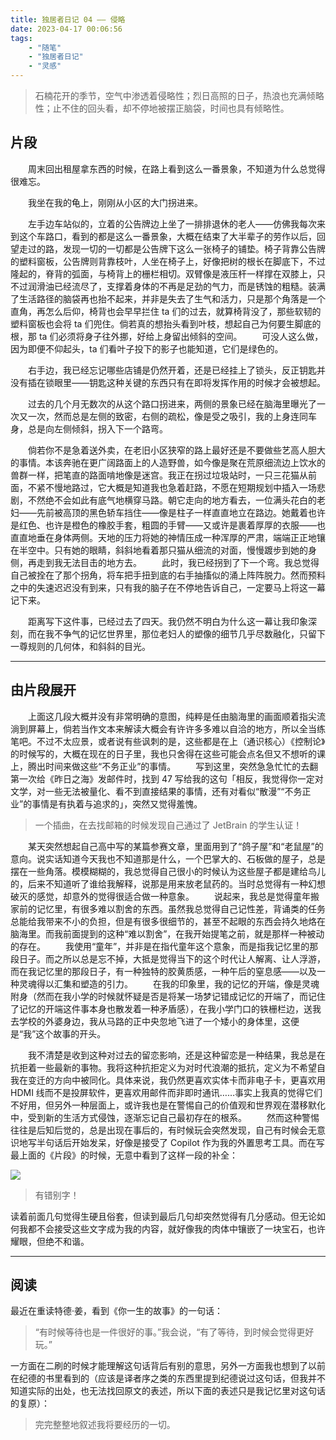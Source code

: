 ```yaml
---
title: 独居者日记 04 —— 侵略
date: 2023-04-17 00:06:56
tags:
    - "随笔"
    - "独居者日记"
    - "灵感"
---
```


> 石楠花开的季节，空气中渗透着侵略性；烈日高照的日子，热浪也充满倾略性；止不住的回头看，却不停地被摆正脑袋，时间也具有倾略性。

<!-- more -->

## 片段

　　周末回出租屋拿东西的时候，在路上看到这么一番景象，不知道为什么总觉得很难忘。

　　我坐在我的龟上，刚刚从小区的大门拐进来。

　　左手边车站似的，立着的公告牌边上坐了一排排退休的老人——仿佛我每次来到这个车路口，看到的都是这么一番景象，大概在结束了大半辈子的劳作以后，回望走过的路，发现一切的一切都是公告牌下这么一张椅子的铺垫。椅子背靠公告牌的塑料窗板，公告牌则背靠枝叶，人坐在椅子上，好像把树的根长在脚底下，不过隆起的，脊背的弧面，与椅背上的栅栏相切。双臂像是液压杆一样撑在双膝上，只不过润滑油已经流尽了，支撑着身体的不再是足劲的气力，而是锈蚀的粗糙。装满了生活路径的脑袋再也抬不起来，并非是失去了生气和活力，只是那个角落是一个直角，再怎么后仰，椅背也会早早拦住 ta 们的过去，就算椅背没了，那些软韧的塑料窗板也会将 ta 们兜住。倘若真的想抬头看到叶枝，想起自己为何要生脚底的根，那 ta 们必须将身子往外挪，好给上身留出倾斜的空间。
　　可没人这么做，因为即便不仰起头，ta 们看叶子投下的影子也能知道，它们是绿色的。

　　右手边，我已经忘记哪些店铺是仍然开着，还是已经挂上了锁头，反正钥匙并没有插在锁眼里——钥匙这种关键的东西只有在即将发挥作用的时候才会被想起。

　　过去的几个月无数次的从这个路口拐进来，两侧的景象已经在脑海里曝光了一次又一次，然而总是左侧的致密，右侧的疏松，像是受之吸引，我的上身连同车身，总是向左侧倾斜，拐入下一个路弯。

　　倘若你不是急着送外卖，在老旧小区狭窄的路上最好还是不要做些艺高人胆大的事情。本该奔驰在更广阔路面上的人造野兽，如今像是聚在荒原细流边上饮水的兽群一样，把笔直的路面啃地像是迷宫。我正在拐过垃圾站时，一只三花猫从前面，不紧不慢地路过，它大概是知道我也急着赶路，不愿在短期规划中插入一场悲剧，不然绝不会如此有底气地横穿马路。朝它走向的地方看去，一位满头花白的老妇——先前被高顶的黑色轿车挡住——像是柱子一样直直地立在路边。她戴着也许是红色、也许是橙色的橡胶手套，粗圆的手臂——又或许是裹着厚厚的衣服——也直直地垂在身体两侧。天地的压力将她的神情压成一种浑厚的严肃，端端正正地镶在半空中。只有她的眼睛，斜斜地看着那只猫从细流的对面，慢慢踱步到她的身侧，再走到我无法目击的地方去。
　　此时，我已经拐到了下一个弯。我总觉得自己被拴在了那个拐角，将车把手扭到底的右手抽搐似的涌上阵阵脱力。然而预料之中的失速迟迟没有到来，只有我的脑子在不停地告诉自己，一定要马上将这一幕记下来。

　　距离写下这件事，已经过去了四天。我仍然不明白为什么这一幕让我印象深刻，而在我不争气的记忆世界里，那位老妇人的塑像的细节几乎尽数融化，只留下一尊规则的几何体，和斜斜的目光。

---

## 由片段展开

　　上面这几段大概并没有非常明确的意图，纯粹是任由脑海里的画面顺着指尖流淌到屏幕上，倘若当作文本来解读大概会有许许多多难以自洽的地方，所以全当练笔吧。不过不太应景，或者说有些讽刺的是，这些都是在上（通识核心）《控制论》的时候写的，大概在现在的日子里，我也只舍得在这些可能会点名但又不想听的课上，腾出时间来做这些“不务正业”的事情。
　　写到这里，突然急急忙忙的去翻第一次给《昨日之海》发邮件时，找到 47 写给我的这句「相反，我觉得你一定对文学，对一些无法被量化、看不到直接结果的事情，还有对看似“散漫”“不务正业”的事情是有执着与追求的」，突然又觉得羞愧。

> 一个插曲，在去找邮箱的时候发现自己通过了 JetBrain 的学生认证！

　　某天突然想起自己高中写的某篇参赛文章，里面用到了“鸽子屋”和“老鼠屋”的意向。说实话知道今天我也不知道那是什么，一个巴掌大的、石板做的屋子，总是摆在一些角落。模模糊糊的，我总觉得自己很小的时候认为这些屋子都是建给鸟儿的，后来不知道听了谁给我解释，说那是用来放老鼠药的。当时总觉得有一种幻想破灭的感觉，却意外的觉得很适合做一种意象。
　　说起来，我总是觉得童年搬家前的记忆里，有很多难以割舍的东西。虽然我总觉得自己记性差，背诵类的任务总能给我带来不小的负担，但是有很多很细节的，甚至不起眼的东西会持久地烙在脑海里。而我前面提到的这种“难以割舍”，在我开始提笔之前，就是那样一种被动的存在。
　　我使用“童年”，并非是在指代童年这个意象，而是指我记忆里的那段日子。而之所以总是忘不掉，大抵是觉得当下的这个时代让人解离、让人浮游，而在我记忆里的那段日子，有一种独特的胶黄质感，一种午后的窒息感——以及一种灵魂得以汇集和塑造的引力。
　　在我的印象里，我的记忆的开端，像是灵魂附身（然而在我小学的时候就怀疑是否是将某一场梦记错成记忆的开端了，而记住了记忆的开端这件事本身也散发着一种矛盾感），在我小学门口的铁栅栏边，送我去学校的外婆身边，我从马路的正中央忽地飞进了一个矮小的身体里，这便是“我”这个故事的开头。

　　我不清楚是收到这种对过去的留恋影响，还是这种留恋是一种结果，我总是在抗拒着一些最新的事物。我将这种抗拒定义为对时代浪潮的抵抗，定义为不希望自我在变迁的方向中被同化。具体来说，我仍然更喜欢实体卡而非电子卡，更喜欢用 HDMI 线而不是投屏软件，更喜欢用邮件而非即时通讯……事实上我真的觉得它们不好用，但另外一种层面上，或许我也是在警惕自己的价值观和世界观在潜移默化中，受到新的生活方式侵蚀，逐渐忘记自己最初存在的根系。
　　然而这种警惕往往是后知后觉的，总是出现在事后的，有时候玩会突然发现，自己有时候会无意识地写半句话后开始发呆，好像是接受了 Copilot 作为我的外置思考工具。而在写最上面的《片段》的时候，无意中看到了这样一段的补全：

![](completion.png)
> 有错别字！

读着前面几句觉得生硬且俗套，但读到最后几句却突然觉得有几分感动。但无论如何我都不会接受这些文字成为我的内容，就好像我的肉体中镶嵌了一块宝石，也许耀眼，但绝不和谐。

---

## 阅读

最近在重读特德·姜，看到《你一生的故事》的一句话：

> “有时候等待也是一件很好的事。”我会说，“有了等待，到时候会觉得更好玩。”

一方面在二刷的时候才能理解这句话背后有别的意思，另外一方面我也想到了以前在纪德的书里看到的（应该是译者序之类的东西里提到纪德说过这句话，但我并不知道实际的出处，也无法找回原文的表述，所以下面的表述只是我记忆里对这句话的复原）：

> 完完整整地叙述我将要经历的一切。

